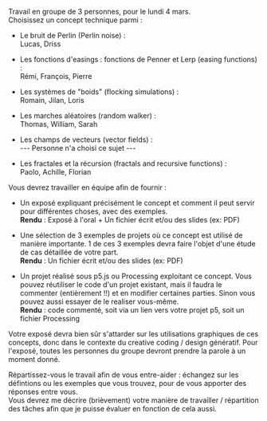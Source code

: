 Travail en groupe de 3 personnes, pour le lundi 4 mars.  
Choisissez un concept technique parmi :

- Le bruit de Perlin (Perlin noise) :  
  Lucas, Driss

- Les fonctions d'easings : fonctions de Penner et Lerp (easing functions) :  
  Rémi, François, Pierre

- Les systèmes de "boids" (flocking simulations) :  
  Romain, Jilan, Loris

- Les marches aléatoires (random walker) :  
  Thomas, William, Sarah

- Les champs de vecteurs (vector fields) :  
  --- Personne n'a choisi ce sujet ---

- Les fractales et la récursion (fractals and recursive functions) :  
  Paolo, Achille, Florian

Vous devrez travailler en équipe afin de fournir :

- Un exposé expliquant précisément le concept et comment il peut servir pour différentes choses, avec des exemples.  
  **Rendu** : Exposé à l'oral + Un fichier écrit et/ou des slides (ex: PDF)

- Une sélection de 3 exemples de projets où ce concept est utilisé de manière importante. 1 de ces 3 exemples devra faire l'objet d'une étude de cas détaillée de votre part.  
  **Rendu** : Un fichier écrit et/ou des slides (ex: PDF)

- Un projet réalisé sous p5.js ou Processing exploitant ce concept. Vous pouvez réutiliser le code d'un projet existant, mais il faudra le commenter (entièrement !!) et en modifier certaines parties. Sinon vous pouvez aussi essayer de le realiser vous-même.  
  **Rendu** : code commenté, soit via un lien vers votre projet p5, soit un fichier Processing

Votre exposé devra bien sûr s'attarder sur les utilisations graphiques de ces concepts, donc dans le contexte du creative coding / design génératif. Pour l'exposé, toutes les personnes du groupe devront prendre la parole à un moment donné.

Répartissez-vous le travail afin de vous entre-aider : échangez sur les défintions ou les exemples que vous trouvez, pour de vous apporter des réponses entre vous.  
Vous devrez me décrire (brièvement) votre manière de travailler / répartition des tâches afin que je puisse évaluer en fonction de cela aussi.
